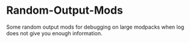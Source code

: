 # Random-Output-Mods
Some random output mods for debugging on large modpacks when log does not give you enough information.
